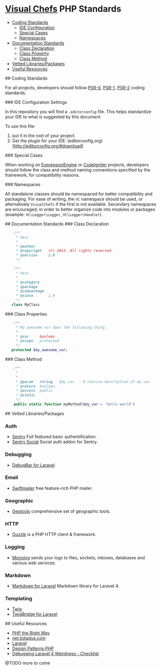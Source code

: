 # [Visual Chefs](http://www.visualchefs.com/) PHP Standards

* [Coding Standards](#coding-standards)
    * [IDE Configuration](#ide-config)
    * [Special Cases](#special-cases)
    * [Namespaces](#namespaces)
* [Documentation Standards](#documentation-standards)
    * [Class Declaration](#class)
    * [Class Property](#class-property)
    * [Class Method](#class-method)
* [Vetted Libraries/Packages](#vetted)
* [Useful Resources](#useful-resources)

<a name="coding-standards"/>
## Coding Standards

For all projects, developers should follow [PSR-0](https://github.com/php-fig/fig-standards/blob/master/accepted/PSR-0.md), [PSR-1](https://github.com/php-fig/fig-standards/blob/master/accepted/PSR-1-basic-coding-standard.md), [PSR-2](https://github.com/php-fig/fig-standards/blob/master/accepted/PSR-2-coding-style-guide.md) coding standards.

<a name="ide-config"/>
### IDE Configuration Settings

In this repository you will find a `.editorconfig` file.  This helps standardize your IDE to what is suggested by this document.

To use this file:

1. put it in the root of your project.
2. Get the plugin for your IDE: (editorconfig.org)[http://editorconfig.org/#download]

<a name="special-cases"/>
### Special Cases

When working on [ExpressionEngine](http://ellislab.com/expressionengine) or [CodeIgniter](http://ellislab.com/codeigniter) projects, developers should follow the class and method naming conventions specified by the framework, for compatibility reasons.

<a name="namespaces"/>
### Namespaces

All standalone classes should be namespaced for better compatibility and packaging. For ease of writing, the `VC` namespace should be used, or alternatively `VisualChefs` if the first is not available. Secondary namespaces are encouraged, in order to better organize code into modules or packages (example: `VC\Logger\Logger`, `VC\Logger\Handler`).

<a name="documentation-standards"/>
## Documentation Standards

<a name="class"/>
### Class Declaration

```php
    /**
     * desc
     *
     * @author
     * @copyright   (C) 2013. All rights reserved.
     * @version     1.0
     */

    /**
     * desc
     *
     * @category
     * @package
     * @subpackage
     * @since       1.0
     */
   class MyClass
```

<a name="class-properties"/>
### Class Properties

```php
	/**
     * My awesome var does the following thing.
     *
     * @var     boolean
     * @scope   protected
     */
   protected $my_awesome_var;
```

<a name="class-method"/>
### Class Method

```php
    /**
     *
     *
     * @param   string   $my_var    A concise description of my_var
     * @return  boolean
     * @access  public
     * @static
     */
    public static function myMethod($my_var = 'hello world')
```

<a name="vetted"/>
## Vetted Libraries/Packages

### Auth

* [Sentry](https://github.com/cartalyst/sentry) Full featured basic authentification.
* [Sentry Social](https://cartalyst.com/manual/sentry-social) Social auth addon for Sentry.

### Debugging

* [DebugBar for Laravel](https://github.com/barryvdh/laravel-debugbar)

### Email

* [Swiftmailer](https://packagist.org/packages/swiftmailer/swiftmailer) free feature-rich PHP mailer.

### Geographic

* [Geotools](https://github.com/php-loep/Geotools) comprehensive set of geographic tools.

### HTTP

* [Guzzle](https://packagist.org/packages/guzzle/guzzle) is a PHP HTTP client
& framework.

### Logging

* [Monolog](https://packagist.org/packages/monolog/monolog) sends your logs to files, sockets, inboxes, databases and various web services.

### Markdown

* [Markdown for Laravel](https://github.com/vtalbot/markdown) Markdown library for Laravel 4.

### Templating

* [Twig](http://twig.sensiolabs.org/)
* [TwigBridge for Laravel](https://github.com/rcrowe/TwigBridge)

<a name="useful-resources"/>
## Useful Resources

* [PHP the Right Way](http://www.phptherightway.com/)
* [net.tutsplus.com](http://net.tutsplus.com/?s=php)
* [Laravel](http://laravel.com/)
* [Design Patterns PHP](https://github.com/domnikl/DesignPatternsPHP)
* [Debugging Laravel 4 Weirdness - Checklist](https://gist.github.com/bencorlett/5572133)

@TODO more to come
